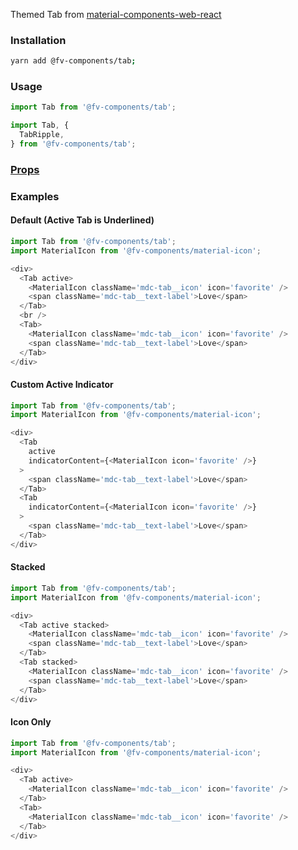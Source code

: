 Themed Tab from <a href="https://github.com/material-components/material-components-web-react/tree/master/packages/tab" target="_blank">material-components-web-react</a>

### Installation

```bash
yarn add @fv-components/tab;
```

### Usage

```js static
import Tab from '@fv-components/tab';
```

```js static
import Tab, {
  TabRipple,
} from '@fv-components/tab';
```

### [Props](https://github.com/material-components/material-components-web-react/tree/master/packages/tab#props)

### Examples

#### Default (Active Tab is Underlined)

```js
import Tab from '@fv-components/tab';
import MaterialIcon from '@fv-components/material-icon';

<div>
  <Tab active>
    <MaterialIcon className='mdc-tab__icon' icon='favorite' />
    <span className='mdc-tab__text-label'>Love</span>
  </Tab>
  <br />
  <Tab>
    <MaterialIcon className='mdc-tab__icon' icon='favorite' />
    <span className='mdc-tab__text-label'>Love</span>
  </Tab>
</div>
```


#### Custom Active Indicator

```js
import Tab from '@fv-components/tab';
import MaterialIcon from '@fv-components/material-icon';

<div>
  <Tab
    active
    indicatorContent={<MaterialIcon icon='favorite' />}
  >
    <span className='mdc-tab__text-label'>Love</span>
  </Tab>
  <Tab
    indicatorContent={<MaterialIcon icon='favorite' />}
  >
    <span className='mdc-tab__text-label'>Love</span>
  </Tab>
</div>
```


#### Stacked

```js
import Tab from '@fv-components/tab';
import MaterialIcon from '@fv-components/material-icon';

<div>
  <Tab active stacked>
    <MaterialIcon className='mdc-tab__icon' icon='favorite' />
    <span className='mdc-tab__text-label'>Love</span>
  </Tab>
  <Tab stacked>
    <MaterialIcon className='mdc-tab__icon' icon='favorite' />
    <span className='mdc-tab__text-label'>Love</span>
  </Tab>
</div>
```


#### Icon Only

```js
import Tab from '@fv-components/tab';
import MaterialIcon from '@fv-components/material-icon';

<div>
  <Tab active>
    <MaterialIcon className='mdc-tab__icon' icon='favorite' />
  </Tab>
  <Tab>
    <MaterialIcon className='mdc-tab__icon' icon='favorite' />
  </Tab>
</div>
```
